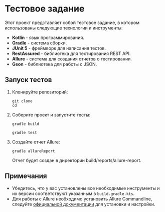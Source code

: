 # Тестовое задание
Этот проект представляет собой тестовое задание, в котором использованы следующие технологии и инструменты:

- **Kotlin** - язык программирования.
- **Gradle** - система сборки.
- **JUnit 5** - фреймворк для написания тестов.
- **RestAssured** - библиотека для тестирования REST API.
- **Allure** - система для создания отчетов о тестировании.
- **Gson** - библиотека для работы с JSON.

## Запуск тестов
1. Клонируйте репозиторий:
   ```
   git clone 
   cd 
   ```
2. Соберите проект и запустите тесты:
   ```
   gradle build
   ```
      ```
   gradle test
   ```
3. Создайте отчет Allure:
   ```
   gradle allureReport
   ```
   Отчет будет создан в директории build/reports/allure-report.

## Примечания
- Убедитесь, что у вас установлены все необходимые инструменты и их версии соответствуют указанным в `build.gradle.kts`.
- Для работы с Allure необходимо установить Allure Commandline, следуйте [официальной документации](https://docs.qameta.io/allure/) для установки и настройки.
